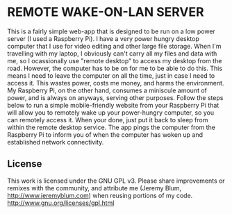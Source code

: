 REMOTE WAKE-ON-LAN SERVER
=========================
This is a fairly simple web-app that is designed to be run on a low power server (I used a Raspberry Pi). I have a very power hungry desktop computer that I use for video editing and other large file storage. When I'm travelling with my laptop, I obviously can't carry all my files and data with me, so I ocassionally use "remote desktop" to access my desktop from the road. However, the computer has to be on for me to be able to do this. This means I need to leave the computer on all the time, just in case I need to access it. This wastes power, costs me money, and harms the environment. My Raspberry Pi, on the other hand, consumes a miniscule amount of power, and is always on anyways, serving other purposes. Follow the steps below to run a simple mobile-friendly website from your Raspberry Pi that will allow you to remotely wake up your power-hungry computer, so you can remotely access it. When your done, just put it back to sleep from within the remote desktop service. The app pings the computer from the Raspberry Pi to inform you of when the computer has woken up and established network connectivity.



License
-------
This work is licensed under the GNU GPL v3.
Please share improvements or remixes with the community, and attribute me (Jeremy Blum, <http://www.jeremyblum.com>) when reusing portions of my code.
http://www.gnu.org/licenses/gpl.html
